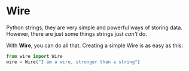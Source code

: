 # Wire

Python strings, they are very simple and powerful ways of storing data. However, there are just some things strings just *can't* do.

With **Wire**, you can do all that.
Creating a simple Wire is as easy as this:

```python
from wire import Wire
wire = Wire("I am a wire, stronger than a string")
```
